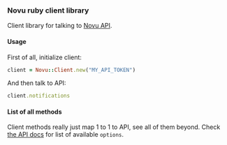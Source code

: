 ### Novu ruby client library

<!-- [![Build Status](https://travis-ci.org/Fodoj/groovehq.svg)](https://travis-ci.org/Fodoj/groovehq) -->

Client library for talking to [Novu API](https://docs.novu.co/api/overview/).

#### Usage

First of all, initialize client:

```ruby
client = Novu::Client.new("MY_API_TOKEN")
```

And then talk to API:

```ruby
client.notifications
```

#### List of all methods

Client methods really just map 1 to 1 to API, see all of them beyond. Check [the API docs](https://docs.novu.co/api/overview) for list of available `options`.
